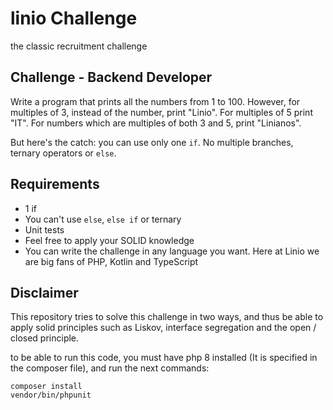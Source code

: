 # linio Challenge
the classic recruitment challenge

## Challenge - Backend Developer

Write a program that prints all the numbers from 1 to 100. However, for
multiples of 3, instead of the number, print "Linio". For multiples of 5 print
"IT". For numbers which are multiples of both 3 and 5, print "Linianos".

But here's the catch: you can use only one `if`. No multiple branches, ternary
operators or `else`.

## Requirements
* 1 if
* You can't use `else`, `else if` or ternary
* Unit tests
* Feel free to apply your SOLID knowledge
* You can write the challenge in any language you want. Here at Linio we are big fans of PHP, Kotlin and TypeScript

## Disclaimer
This repository tries to solve this challenge in two ways, and thus be able to apply solid principles such as Liskov,
interface segregation and the open / closed principle.

to be able to run this code, you must have php 8 installed (It is specified in the composer file), and run the next 
commands:

```shell
composer install
vendor/bin/phpunit
```